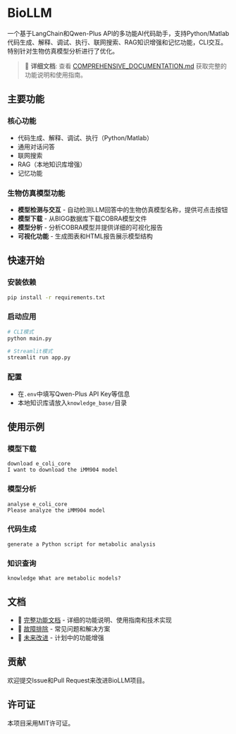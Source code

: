 # BioLLM

一个基于LangChain和Qwen-Plus API的多功能AI代码助手，支持Python/Matlab代码生成、解释、调试、执行、联网搜索、RAG知识增强和记忆功能，CLI交互。特别针对生物仿真模型分析进行了优化。

> 📖 **详细文档**: 查看 [COMPREHENSIVE_DOCUMENTATION.md](COMPREHENSIVE_DOCUMENTATION.md) 获取完整的功能说明和使用指南。

## 主要功能

### 核心功能
- 代码生成、解释、调试、执行（Python/Matlab）
- 通用对话问答
- 联网搜索
- RAG（本地知识库增强）
- 记忆功能

### 生物仿真模型功能
- **模型检测与交互** - 自动检测LLM回答中的生物仿真模型名称，提供可点击按钮
- **模型下载** - 从BIGG数据库下载COBRA模型文件
- **模型分析** - 分析COBRA模型并提供详细的可视化报告
- **可视化功能** - 生成图表和HTML报告展示模型结构

## 快速开始

### 安装依赖
```bash
pip install -r requirements.txt
```

### 启动应用
```bash
# CLI模式
python main.py

# Streamlit模式
streamlit run app.py
```

### 配置
- 在`.env`中填写Qwen-Plus API Key等信息
- 本地知识库请放入`knowledge_base/`目录

## 使用示例

### 模型下载
```
download e_coli_core
I want to download the iMM904 model
```

### 模型分析
```
analyse e_coli_core
Please analyze the iMM904 model
```

### 代码生成
```
generate a Python script for metabolic analysis
```

### 知识查询
```
knowledge What are metabolic models?
```

## 文档

- 📖 [完整功能文档](COMPREHENSIVE_DOCUMENTATION.md) - 详细的功能说明、使用指南和技术实现
- 🔧 [故障排除](COMPREHENSIVE_DOCUMENTATION.md#6-故障排除) - 常见问题和解决方案
- 🚀 [未来改进](COMPREHENSIVE_DOCUMENTATION.md#7-未来改进) - 计划中的功能增强

## 贡献

欢迎提交Issue和Pull Request来改进BioLLM项目。

## 许可证

本项目采用MIT许可证。 
